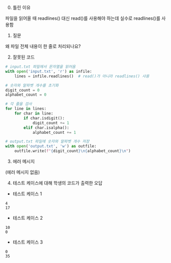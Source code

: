 0. 틀린 이유

파일을 읽어올 때 readlines() 대신 read()를 사용해야 하는데 실수로 readlines()를 사용함

1. 질문

왜 파일 전체 내용이 한 줄로 처리되나요?

2. 잘못된 코드

```python
# input.txt 파일에서 문자열을 읽어옴
with open('input.txt', 'r') as infile:
    lines = infile.readlines()  # read()가 아니라 readlines() 사용

# 숫자와 알파벳 개수를 초기화
digit_count = 0
alphabet_count = 0

# 각 줄을 검사
for line in lines:
    for char in line:
        if char.isdigit():
            digit_count += 1
        elif char.isalpha():
            alphabet_count += 1

# output.txt 파일에 숫자와 알파벳 개수 저장
with open('output.txt', 'w') as outfile:
    outfile.write(f"{digit_count}\n{alphabet_count}\n")
```

3. 에러 메시지

(에러 메시지 없음)

4. 테스트 케이스에 대해 학생의 코드가 출력한 오답

- 테스트 케이스 1

```
4
17
```

- 테스트 케이스 2

```
10
0
```

- 테스트 케이스 3

```
0
35
```